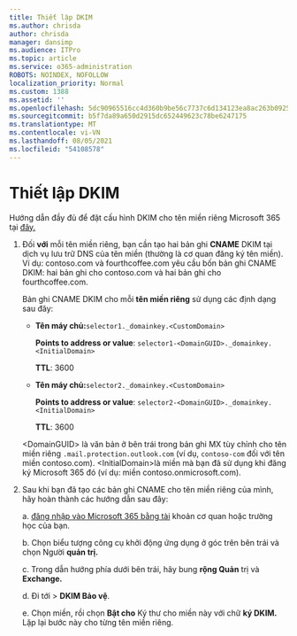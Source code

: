 ```yaml
---
title: Thiết lập DKIM
ms.author: chrisda
author: chrisda
manager: dansimp
ms.audience: ITPro
ms.topic: article
ms.service: o365-administration
ROBOTS: NOINDEX, NOFOLLOW
localization_priority: Normal
ms.custom: 1388
ms.assetid: ''
ms.openlocfilehash: 5dc90965516cc4d360b9be56c7737c6d134123ea8ac263b092559dd1416faff4
ms.sourcegitcommit: b5f7da89a650d2915dc652449623c78be6247175
ms.translationtype: MT
ms.contentlocale: vi-VN
ms.lasthandoff: 08/05/2021
ms.locfileid: "54108578"
---
```

# <a name="setup-dkim"></a>Thiết lập DKIM

Hướng dẫn đầy đủ để đặt cấu hình DKIM cho tên miền riêng Microsoft 365 tại [đây.](https://docs.microsoft.com/microsoft-365/security/office-365-security/use-dkim-to-validate-outbound-email#steps-you-need-to-do-to-manually-set-up-dkim)

1. Đối **với** mỗi tên miền riêng, bạn cần tạo hai bản ghi **CNAME** DKIM tại dịch vụ lưu trữ DNS của tên miền (thường là cơ quan đăng ký tên miền). Ví dụ: contoso.com và fourthcoffee.com yêu cầu bốn bản ghi CNAME DKIM: hai bản ghi cho contoso.com và hai bản ghi cho fourthcoffee.com.

   Bản ghi CNAME DKIM cho mỗi **tên miền riêng** sử dụng các định dạng sau đây:

   - **Tên máy chủ:**`selector1._domainkey.<CustomDomain>`

     **Points to address or value**: `selector1-<DomainGUID>._domainkey.<InitialDomain>`

     **TTL**: 3600

   - **Tên máy chủ:**`selector2._domainkey.<CustomDomain>`

     **Points to address or value**: `selector2-<DomainGUID>._domainkey.<InitialDomain>`

     **TTL**: 3600

   \<DomainGUID\> là văn bản ở bên trái trong bản ghi MX tùy chỉnh cho tên miền riêng `.mail.protection.outlook.com` (ví dụ, `contoso-com` đối với tên miền contoso.com). \<InitialDomain\>là miền mà bạn đã sử dụng khi đăng ký Microsoft 365 đó (ví dụ: miền contoso.onmicrosoft.com).

2. Sau khi bạn đã tạo các bản ghi CNAME cho tên miền riêng của mình, hãy hoàn thành các hướng dẫn sau đây:

   a. [đăng nhập vào Microsoft 365 bằng tài](https://support.office.microsoft.com/article/e9eb7d51-5430-4929-91ab-6157c5a050b4) khoản cơ quan hoặc trường học của bạn.

   b. Chọn biểu tượng công cụ khởi động ứng dụng ở góc trên bên trái và chọn Người **quản trị.**

   c. Trong dẫn hướng phía dưới bên trái, hãy bung **rộng Quản** trị và **Exchange.**

   d. Đi tới  >  **DKIM Bảo vệ**.

   e. Chọn miền, rồi chọn **Bật cho** Ký thư cho miền này với chữ **ký DKIM.** Lặp lại bước này cho từng tên miền riêng.
